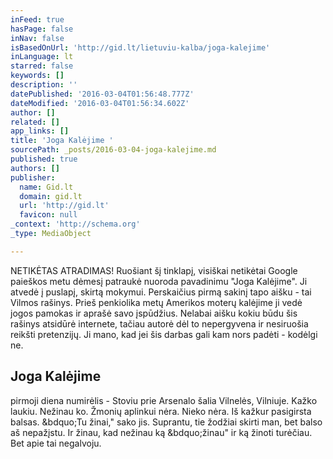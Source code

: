 ```yaml
---
inFeed: true
hasPage: false
inNav: false
isBasedOnUrl: 'http://gid.lt/lietuviu-kalba/joga-kalejime'
inLanguage: lt
starred: false
keywords: []
description: ''
datePublished: '2016-03-04T01:56:48.777Z'
dateModified: '2016-03-04T01:56:34.602Z'
author: []
related: []
app_links: []
title: 'Joga Kalėjime '
sourcePath: _posts/2016-03-04-joga-kalejime.md
published: true
authors: []
publisher:
  name: Gid.lt
  domain: gid.lt
  url: 'http://gid.lt'
  favicon: null
_context: 'http://schema.org'
_type: MediaObject

---
```

NETIKĖTAS ATRADIMAS! Ruošiant šį tinklapį, visiškai netikėtai Google paieškos metu dėmesį patraukė nuoroda pavadinimu "Joga Kalėjime". Ji atvedė į puslapį, skirtą mokymui. Perskaičius pirmą sakinį tapo aišku - tai Vilmos rašinys. Prieš penkiolika metų Amerikos moterų kalėjime ji vedė jogos pamokas ir aprašė savo įspūdžius. Nelabai aišku kokiu būdu šis rašinys atsidūrė internete, tačiau autorė dėl to nepergyvena ir nesiruošia reikšti pretenzijų. Ji mano, kad jei šis darbas gali kam nors padėti - kodėlgi ne.

<article style=""><h1>Joga Kalėjime</h1><p>pirmoji diena numirėlis - Stoviu prie Arsenalo šalia Vilnelės, Vilniuje. Kažko laukiu. Nežinau ko. Žmonių aplinkui nėra. Nieko nėra. Iš kažkur pasigirsta balsas. &amp;bdquo;Tu žinai," sako jis. Suprantu, tie žodžiai skirti man, bet balso aš nepažįstu. Ir žinau, kad nežinau ką &amp;bdquo;žinau" ir ką žinoti turėčiau. Bet apie tai negalvoju.</p></article>